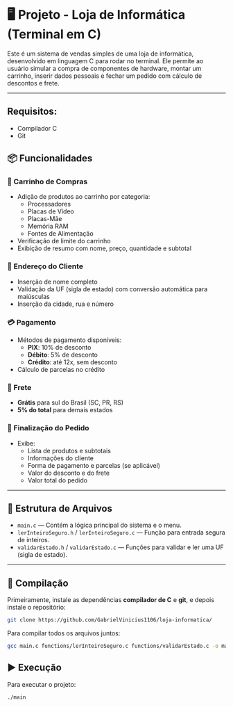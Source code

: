 # 🖥️ Projeto - Loja de Informática (Terminal em C)

Este é um sistema de vendas simples de uma loja de informática, desenvolvido em linguagem C para rodar no terminal. Ele permite ao usuário simular a compra de componentes de hardware, montar um carrinho, inserir dados pessoais e fechar um pedido com cálculo de descontos e frete.

---

## Requisitos: 

 - Compilador C
 - Git 

## 📦 Funcionalidades

### 🛒 Carrinho de Compras
- Adição de produtos ao carrinho por categoria:
  - Processadores
  - Placas de Vídeo
  - Placas-Mãe
  - Memória RAM
  - Fontes de Alimentação
- Verificação de limite do carrinho
- Exibição de resumo com nome, preço, quantidade e subtotal

### 📍 Endereço do Cliente
- Inserção de nome completo
- Validação da UF (sigla de estado) com conversão automática para maiúsculas
- Inserção da cidade, rua e número

### 💳 Pagamento
- Métodos de pagamento disponíveis:
  - **PIX**: 10% de desconto
  - **Débito**: 5% de desconto
  - **Crédito**: até 12x, sem desconto
- Cálculo de parcelas no crédito

### 🚚 Frete
- **Grátis** para sul do Brasil (SC, PR, RS)
- **5% do total** para demais estados

### 🧾 Finalização do Pedido
- Exibe:
  - Lista de produtos e subtotais
  - Informações do cliente
  - Forma de pagamento e parcelas (se aplicável)
  - Valor do desconto e do frete
  - Valor total do pedido

---

## 📂 Estrutura de Arquivos

- `main.c` — Contém a lógica principal do sistema e o menu.
- `lerInteiroSeguro.h` / `lerInteiroSeguro.c` — Função para entrada segura de inteiros.
- `validarEstado.h` / `validarEstado.c` — Funções para validar e ler uma UF (sigla de estado).

---

## 🔧 Compilação

Primeiramente, instale as dependências **compilador de C** e **git**, e depois instale o repositório:

```bash
git clone https://github.com/GabrielVinicius1106/loja-informatica/
```

Para compilar todos os arquivos juntos:

```bash
gcc main.c functions/lerInteiroSeguro.c functions/validarEstado.c -o main
```

## ▶️ Execução

Para executar o projeto:

```bash
./main


